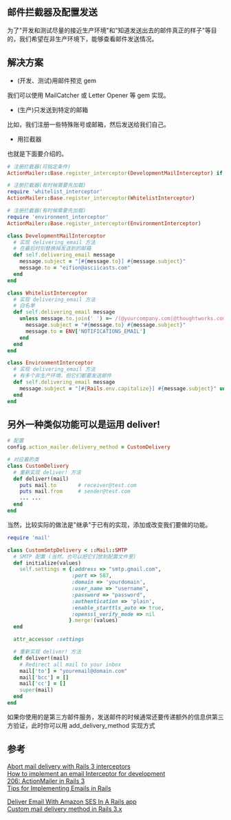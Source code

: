 ## 邮件拦截器及配置发送

为了"开发和测试尽量的接近生产环境"和"知道发送出去的邮件真正的样子"等目的，我们希望在非生产环境下，能够查看邮件发送情况。

## 解决方案

- (开发、测试)用邮件预览 gem

我们可以使用 MailCatcher 或 Letter Opener 等 gem 实现。

- (生产)只发送到特定的邮箱

比如，我们注册一些特殊账号或邮箱，然后发送给我们自己。

- 用拦截器

也就是下面要介绍的。

```ruby
# 注册拦截器(可指定条件)
ActionMailer::Base.register_interceptor(DevelopmentMailInterceptor) if Rails.env.development?

# 注册拦截器(有时候需要先加载)
require 'whitelist_interceptor'
ActionMailer::Base.register_interceptor(WhitelistInterceptor)

# 注册拦截器(有时候需要先加载)
require 'environment_interceptor'
ActionMailer::Base.register_interceptor(EnvironmentInterceptor)
```

```ruby
class DevelopmentMailInterceptor
  # 实现 delivering_email 方法
  # 在最后时刻替换掉发送到的邮箱
  def self.delivering_email message
    message.subject = "[#{message.to}] #{message.subject}"
    message.to = "eifion@asciicasts.com"
  end
end

class WhitelistInterceptor
  # 实现 delivering_email 方法
  # 白名单
  def self.delivering_email message
    unless message.to.join(' ') =~ /(@yourcompany.com|@thoughtworks.com)/i
      message.subject = "#{message.to} #{message.subject}"
      message.to = ENV['NOTIFICATIONS_EMAIL']
    end
  end
end

class EnvironmentInterceptor
  # 实现 delivering_email 方法
  # 有多个非生产环境，但它们都要发送邮件
  def self.delivering_email message
    message.subject = "[#{Rails.env.capitalize}] #{message.subject}" unless Rails.env.production?
  end
end
```

## 另外一种类似功能可以是运用 deliver!

``` ruby
# 配置
config.action_mailer.delivery_method = CustomDelivery

# 对应着的类
class CustomDelivery
  # 重新实现 deliver! 方法
  def deliver!(mail)
    puts mail.to       # receiver@test.com
    puts mail.from     # sender@test.com
    ... ...
  end
end
```

当然，比较实际的做法是"继承"于已有的实现，添加或改变我们要做的功能。

``` ruby
require 'mail'

class CustomSmtpDelivery < ::Mail::SMTP
  # SMTP 配置 (当然，也可以把它们放到配置文件里)
  def initialize(values)
    self.settings = {:address => "smtp.gmail.com",
                     :port => 587,
                     :domain => 'yourdomain',
                     :user_name => "username",
                     :password => "password",
                     :authentication => 'plain',
                     :enable_starttls_auto => true,
                     :openssl_verify_mode => nil
                    }.merge!(values)
  end

  attr_accessor :settings

  # 重新实现 deliver! 方法
  def deliver!(mail)
    # Redirect all mail to your inbox
    mail['to'] = "youremail@domain.com"
    mail['bcc'] = []
    mail['cc'] = []
    super(mail)
  end
end
```

如果你使用的是第三方邮件服务，发送邮件的时候通常还要传递额外的信息供第三方验证，此时你可以用 add_delivery_method 实现方式

## 参考

[Abort mail delivery with Rails 3 interceptors](http://thepugautomatic.com/2012/08/abort-mail-delivery-with-rails-3-interceptors/)<br>
[How to implement an email Interceptor for development](http://blog.crowdint.com/2012/02/23/how-to-implement-an-email-interceptor-for-development.html)<br>
[206: ActionMailer in Rails 3](http://cn.asciicasts.com/episodes/206-actionmailer-in-rails3)<br>
[Tips for Implementing Emails in Rails](http://www.jacopretorius.net/2013/11/tips-for-implementing-emails-in-rails.html)

[Deliver Email With Amazon SES In A Rails app](http://robots.thoughtbot.com/deliver-email-with-amazon-ses-in-a-rails-app)<br>
[Custom mail delivery method in Rails 3.x](http://mdushyanth.wordpress.com/2011/08/06/custom-mail-delivery-method-in-rails-3/)

